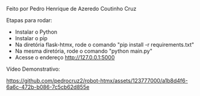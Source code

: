 Feito por Pedro Henrique de Azeredo Coutinho Cruz


Etapas para rodar:

- Instalar o Python
- Instalar o pip
- Na diretória flask-htmx, rode o comando "pip install -r requirements.txt"
- Na mesma diretória, rode o comando "python main.py"
- Acesse o endereço http://127.0.0.1:5000


Vídeo Demonstrativo:


https://github.com/pedrocruz2/robot-htmx/assets/123777000/a1b8d4f6-6a6c-472b-b086-7c5cb62d855e

